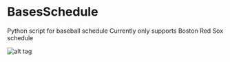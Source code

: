 BasesSchedule
=============

Python script for baseball schedule
Currently only supports Boston Red Sox schedule

![alt tag](BasesSchedule/Screenshot.png)
